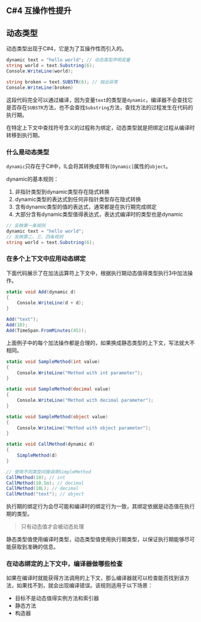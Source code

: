 
## C#4 互操作性提升

## 动态类型

动态类型出现于C#4，它是为了互操作性而引入的。

```C#
dynamic text = "hello world"; // 动态类型声明变量
string world = text.Substring(6);
Console.WriteLine(world);

string broken = text.SUBSTR(6); // 抛出异常
Console.WriteLine(broken)
```

这段代码完全可以通过编译，因为变量`text`的类型是`dynamic`，编译器不会查找它是否存在`SUBSTR`方法，也不会查找`Substring`方法，查找方法的过程发生在代码的执行期。

在特定上下文中查找符号含义的过程称为绑定，动态类型就是把绑定过程从编译时转移到执行期。

### 什么是动态类型

`dynamic`只存在于C#中，IL会将其转换成带有`[Dynamic]`属性的`object`。

dynamic的基本规则：

1. 非指针类型到dynamic类型存在隐式转换
2. dynamic类型的表达式到任何非指针类型存在隐式转换
3. 含有dynamic类型的值的表达式，通常都是在执行期完成绑定
4. 大部分含有dynamic类型值得表达式，表达式编译时的类型也是dynamic

```C#
// 反映第一条规则
dynamic text = "hello world";
// 反映第二、三、四条规则
string world = text.Substring(6);
```

### 在多个上下文中应用动态绑定

下面代码展示了在加法运算符上下文中，根据执行期动态值得类型执行3中加法操作。

```C#
static void Add(dynamic d)
{
	Console.WriteLine(d + d);
}

Add("text");
Add(10);
Add(TimeSpan.FromMinutes(45));
```

上面例子中的每个加法操作都是合理的，如果换成静态类型的上下文，写法就大不相同。

```C#
static void SampleMethod(int value)
{
	Console.WriteLine("Method with int parameter");
}

static void SampleMethod(decimal value)
{
	Console.WriteLine("Method with decimal parameter");
}

static void SampleMethod(object value)
{
	Console.WriteLine("Method with object parameter");
}

static void CallMethod(dynamic d)
{
	SimpleMethod(d)
}

// 使用不同类型间接调用SimpleMethod
CallMethod(10); // int
CallMethod(10.5m); // decimal
CallMethod(10L); // decimal
CallMethod("text"); // object
```

执行期的绑定行为会尽可能和编译时的绑定行为一致，其绑定依据是动态值在执行期的类型。

> 只有动态值才会被动态处理

静态类型值使用编译时类型，动态类型值使用执行期类型，以保证执行期能够尽可能获取到准确的信息。

### 在动态绑定的上下文中，编译器做哪些检查

如果在编译时就能获得方法调用的上下文，那么编译器就可以检查能否找到该方法，如果找不到，就会出现编译错误。该规则适用于以下场景：

- 目标不是动态值得实例方法和索引器
- 静态方法
- 构造器

